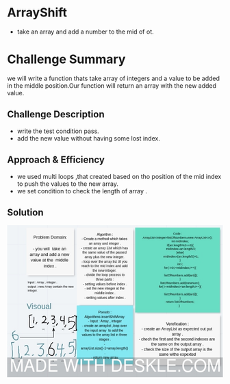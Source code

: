 # ArrayShift
- take an array and add a number to the mid of ot.

# Challenge Summary
we will write a function thats take  array of integers
and a value to be added in the middle position.Our function will return an array with the new added value. 
## Challenge Description
- write the test condition pass.
- add the new value without having some lost index.
## Approach & Efficiency
- we used multi loops ,that created based on tho position of the mid index to push the values to the new array.
- we set condition to check the length of array .
## Solution
![](assest/CC02.jpeg)
